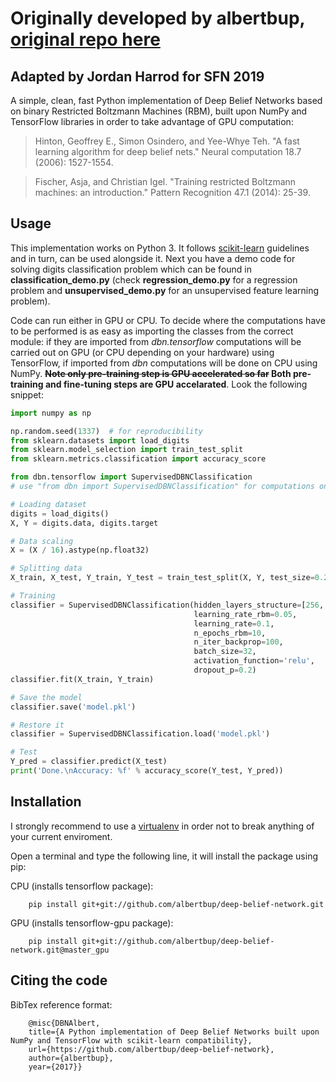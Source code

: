 # Originally developed by albertbup, [original repo here](https://github.com/albertbup/deep-belief-network)

## Adapted by Jordan Harrod for SFN 2019

A simple, clean, fast Python implementation of Deep Belief Networks based on binary Restricted Boltzmann Machines (RBM), built upon NumPy and TensorFlow libraries in order to take advantage of GPU computation:
> Hinton, Geoffrey E., Simon Osindero, and Yee-Whye Teh. "A fast learning algorithm for deep belief nets." Neural computation 18.7 (2006): 1527-1554.

> Fischer, Asja, and Christian Igel. "Training restricted Boltzmann machines: an introduction." Pattern Recognition 47.1 (2014): 25-39.

## Usage
This implementation works on Python 3. It follows [scikit-learn](http://scikit-learn.org) guidelines and in turn, can be used alongside it. Next you have a demo code for solving digits classification problem which can be found in **classification_demo.py** (check **regression_demo.py** for a regression problem and **unsupervised_demo.py** for an unsupervised feature learning problem).

Code can run either in GPU or CPU. To decide where the computations have to be performed is as easy as importing the classes from the correct module: if they are imported from _dbn.tensorflow_ computations will be carried out on GPU (or CPU depending on your hardware) using TensorFlow, if imported from _dbn_ computations will be done on CPU using NumPy. **~~Note only pre-training step is GPU accelerated so far~~ Both pre-training and fine-tuning steps are GPU accelarated**. Look the following snippet:

```python
import numpy as np

np.random.seed(1337)  # for reproducibility
from sklearn.datasets import load_digits
from sklearn.model_selection import train_test_split
from sklearn.metrics.classification import accuracy_score

from dbn.tensorflow import SupervisedDBNClassification
# use "from dbn import SupervisedDBNClassification" for computations on CPU with numpy

# Loading dataset
digits = load_digits()
X, Y = digits.data, digits.target

# Data scaling
X = (X / 16).astype(np.float32)

# Splitting data
X_train, X_test, Y_train, Y_test = train_test_split(X, Y, test_size=0.2, random_state=0)

# Training
classifier = SupervisedDBNClassification(hidden_layers_structure=[256, 256],
                                         learning_rate_rbm=0.05,
                                         learning_rate=0.1,
                                         n_epochs_rbm=10,
                                         n_iter_backprop=100,
                                         batch_size=32,
                                         activation_function='relu',
                                         dropout_p=0.2)
classifier.fit(X_train, Y_train)

# Save the model
classifier.save('model.pkl')

# Restore it
classifier = SupervisedDBNClassification.load('model.pkl')

# Test
Y_pred = classifier.predict(X_test)
print('Done.\nAccuracy: %f' % accuracy_score(Y_test, Y_pred))
```

## Installation
I strongly recommend to use a [virtualenv](https://virtualenv.pypa.io/en/stable/) in order not to break anything of your current enviroment.

Open a terminal and type the following line, it will install the package using pip:

CPU (installs tensorflow package):
    
        pip install git+git://github.com/albertbup/deep-belief-network.git
GPU (installs tensorflow-gpu package):
    
        pip install git+git://github.com/albertbup/deep-belief-network.git@master_gpu
        
## Citing the code
BibTex reference format:

        @misc{DBNAlbert,
        title={A Python implementation of Deep Belief Networks built upon NumPy and TensorFlow with scikit-learn compatibility},
        url={https://github.com/albertbup/deep-belief-network},
        author={albertbup},
        year={2017}}

 
